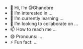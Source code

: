 - 👋 Hi, I’m @Ghanobre
- 👀 I’m interested in ...
- 🌱 I’m currently learning ...
- 💞️ I’m looking to collaborate on ...
- 📫 How to reach me ...
- 😄 Pronouns: ...
- ⚡ Fun fact: ...

<!---
Ghanobre/Ghanobre is a ✨ special ✨ repository because its `README.md` (this file) appears on your GitHub profile.
You can click the Preview link to take a look at your changes.
--->
